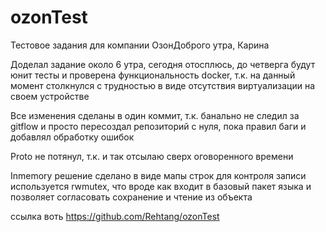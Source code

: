 # ozonTest
Тестовое задания для компании ОзонДоброго утра, Карина

Доделал задание около 6 утра, сегодня отосплюсь, до четверга будут юнит тесты и проверена функциональность docker, т.к. на данный момент столкнулся с трудностью в виде отсутствия виртуализации на своем устройстве

Все изменения сделаны в один коммит, т.к. банально не следил за gitflow и просто пересоздал репозиторий с нуля, пока правил баги и добавлял обработку ошибок

Proto не потянул, т.к. и так отсылаю сверх оговоренного времени

Inmemory решение сделано в виде мапы строк
для контроля записи используется rwmutex, что вроде как входит в базовый пакет языка и позволяет согласовать сохранение и чтение из объекта

ссылка воть
https://github.com/Rehtang/ozonTest
